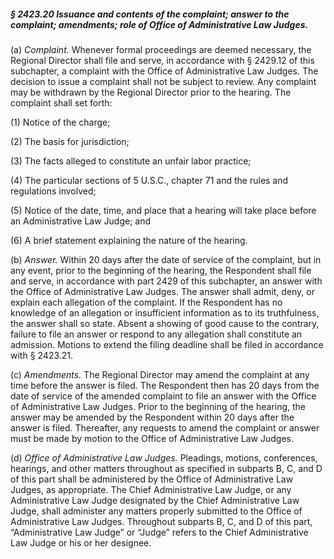 ##### § 2423.20 Issuance and contents of the complaint; answer to the complaint; amendments; role of Office of Administrative Law Judges. #####

(a) *Complaint.* Whenever formal proceedings are deemed necessary, the Regional Director shall file and serve, in accordance with § 2429.12 of this subchapter, a complaint with the Office of Administrative Law Judges. The decision to issue a complaint shall not be subject to review. Any complaint may be withdrawn by the Regional Director prior to the hearing. The complaint shall set forth:

(1) Notice of the charge;

(2) The basis for jurisdiction;

(3) The facts alleged to constitute an unfair labor practice;

(4) The particular sections of 5 U.S.C., chapter 71 and the rules and regulations involved;

(5) Notice of the date, time, and place that a hearing will take place before an Administrative Law Judge; and

(6) A brief statement explaining the nature of the hearing.

(b) *Answer.* Within 20 days after the date of service of the complaint, but in any event, prior to the beginning of the hearing, the Respondent shall file and serve, in accordance with part 2429 of this subchapter, an answer with the Office of Administrative Law Judges. The answer shall admit, deny, or explain each allegation of the complaint. If the Respondent has no knowledge of an allegation or insufficient information as to its truthfulness, the answer shall so state. Absent a showing of good cause to the contrary, failure to file an answer or respond to any allegation shall constitute an admission. Motions to extend the filing deadline shall be filed in accordance with § 2423.21.

(c) *Amendments.* The Regional Director may amend the complaint at any time before the answer is filed. The Respondent then has 20 days from the date of service of the amended complaint to file an answer with the Office of Administrative Law Judges. Prior to the beginning of the hearing, the answer may be amended by the Respondent within 20 days after the answer is filed. Thereafter, any requests to amend the complaint or answer must be made by motion to the Office of Administrative Law Judges.

(d) *Office of Administrative Law Judges.* Pleadings, motions, conferences, hearings, and other matters throughout as specified in subparts B, C, and D of this part shall be administered by the Office of Administrative Law Judges, as appropriate. The Chief Administrative Law Judge, or any Administrative Law Judge designated by the Chief Administrative Law Judge, shall administer any matters properly submitted to the Office of Administrative Law Judges. Throughout subparts B, C, and D of this part, “Administrative Law Judge” or “Judge” refers to the Chief Administrative Law Judge or his or her designee.